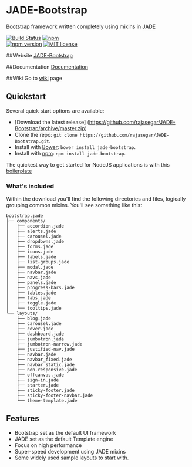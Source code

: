 # JADE-Bootstrap
[Bootstrap](http://getbootstrap.com) framework written completely using mixins in [JADE](http://jade-lang.com)

[![Build Status](https://travis-ci.org/rajasegar/JADE-Bootstrap.svg?branch=master)](https://travis-ci.org/rajasegar/JADE-Bootstrap) 
[![npm](https://img.shields.io/npm/dm/jade-bootstrap.svg)](https://www.npmjs.com/package/jade-bootstrap)  
[![npm version](http://img.shields.io/npm/v/jade-bootstrap.svg?style=flat)](https://npmjs.org/package/jade-bootstrap "View this project on npm")
[![MIT license](http://img.shields.io/badge/license-MIT-brightgreen.svg)](http://opensource.org/licenses/MIT)

##Website
[JADE-Bootstrap](http://rajasegar.github.io/JADE-Bootstrap/) 

##Documentation
[Documentation](http://rajasegar.github.io/JADE-Bootstrap/) 

##Wiki
Go to [wiki](http://rajasegar.github.io/JADE-Bootstrap/) page

## Quickstart
  Several quick start options are available:
  * [Download the latest release] (https://github.com/rajasegar/JADE-Bootstrap/archive/master.zip)
  * Clone the repo: `git clone https://github.com/rajasegar/JADE-Bootstrap.git`.
  * Install with [Bower](http://bower.io/): `bower install jade-bootstrap`.
  * Install with [npm](https://www.npmjs.com/): `npm install jade-bootstrap`.

The quickest way to get started for NodeJS applications is with this [boilerplate](https://github.com/rajasegar/jadebootstrap-seed)

### What's included

Within the download you'll find the following directories and files, logically grouping common mixins. You'll see something like this:

```
bootstrap.jade
├── components/
│   ├── accordion.jade
│   ├── alerts.jade
│   ├── carousel.jade
│   ├── dropdowns.jade
│   ├── forms.jade
│   ├── icons.jade
│   ├── labels.jade
│   ├── list-groups.jade
│   ├── modal.jade
│   ├── navbar.jade
│   ├── navs.jade
│   ├── panels.jade
│   ├── progress-bars.jade
│   ├── tables.jade
│   ├── tabs.jade
│   ├── toggle.jade
│   └── tooltips.jade
└── layouts/
    ├── blog.jade
    ├── carousel.jade
    ├── cover.jade
    ├── dashboard.jade
    ├── jumbotron.jade
    ├── jumbotron-narrow.jade
    ├── justified-nav.jade
    ├── navbar.jade
    ├── navbar_fixed.jade
    ├── navbar_static.jade
    ├── non-responsive.jade
    ├── offcanvas.jade
    ├── sign-in.jade
    ├── starter.jade
    ├── sticky-footer.jade
    ├── sticky-footer-navbar.jade
    └── theme-template.jade

```
  
  
## Features

  * Bootstrap set as the default UI framework
  * JADE set as the default Template engine
  * Focus on high performance
  * Super-speed development using JADE mixins
  * Some widely used sample layouts to start with.
